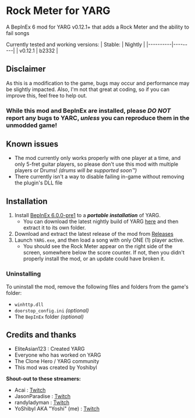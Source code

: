 # Rock Meter for YARG
A BepInEx 6 mod for YARG v0.12.1+ that adds a Rock Meter and the ability to fail songs

Currently tested and working versions:
| Stable:  | Nightly |
|----------|---------|
| v0.12.1  | b2332   |

## Disclaimer
As this is a modification to the game, bugs may occur and performance may be slightly impacted.  Also, I'm not that great at coding, so if you can improve this, feel free to help out.

### While this mod and BepInEx are installed, please *DO NOT* report any bugs to YARC, *unless* you can reproduce them in the unmodded game!

## Known issues
- The mod currently only works properly with one player at a time, and only 5-fret guitar players, so please don't use this mod with multiple players or Drums! *(drums will be supported soon™)*
- There currently isn't a way to disable failing in-game without removing the plugin's DLL file

## Installation
1) Install [BepInEx 6.0.0-pre1](https://github.com/BepInEx/BepInEx/releases/tag/v6.0.0-pre.1) to a ***portable installation*** of YARG.
    - You can download the latest nightly build of YARG [here](https://github.com/YARC-Official/YARG-BleedingEdge/releases) and then extract it to its own folder.
2) Download and extract the latest release of the mod from [Releases](https://github.com/YoShibyl/RockMeterYARG/releases)
3) Launch `YARG.exe`, and then load a song with only ONE (1) player active.
    - You should see the Rock Meter appear on the right side of the screen, somewhere below the score counter.  If not, then you didn't properly install the mod, or an update could have broken it.

### Uninstalling
To uninstall the mod, remove the following files and folders from the game's folder:
- `winhttp.dll`
- `doorstop_config.ini` *(optional)*
- The `BepInEx` folder *(optional)*

## Credits and thanks
- EliteAsian123 : Created YARG
- Everyone who has worked on YARG
- The Clone Hero / YARG community
- This mod was created by Yoshibyl

**Shout-out to these streamers:**
- Acai : [Twitch](https://twitch.tv/Acai)
- JasonParadise : [Twitch](https://twitch.tv/JasonParadise)
- randyladyman : [Twitch](https://twitch.tv/randyladyman)
- YoShibyl AKA "Yoshi" (me) : [Twitch](https://twitch.tv/Yoshibyl)
